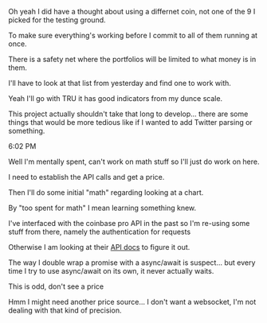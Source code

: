Oh yeah I did have a thought about using a differnet coin, not one of the 9 I picked for the testing ground.

To make sure everything's working before I commit to all of them running at once.

There is a safety net where the portfolios will be limited to what money is in them.

I'll have to look at that list from yesterday and find one to work with.

Yeah I'll go with TRU it has good indicators from my dunce scale.

This project actually shouldn't take that long to develop... there are some things that would be more tedious like if I wanted to add Twitter parsing or something.

6:02 PM

Well I'm mentally spent, can't work on math stuff so I'll just do work on here.

I need to establish the API calls and get a price.

Then I'll do some initial "math" regarding looking at a chart.

By "too spent for math" I mean learning something knew.

I've interfaced with the coinbase pro API in the past so I'm re-using some stuff from there, namely the authentication for requests

Otherwise I am looking at their [API docs](https://docs.cloud.coinbase.com/exchange/reference/exchangerestapi_getcurrency) to figure it out.

The way I double wrap a promise with a async/await is suspect... but every time I try to use async/await on its own, it never actually waits.

This is odd, don't see a price

Hmm I might need another price source... I don't want a websocket, I'm not dealing with that kind of precision.


